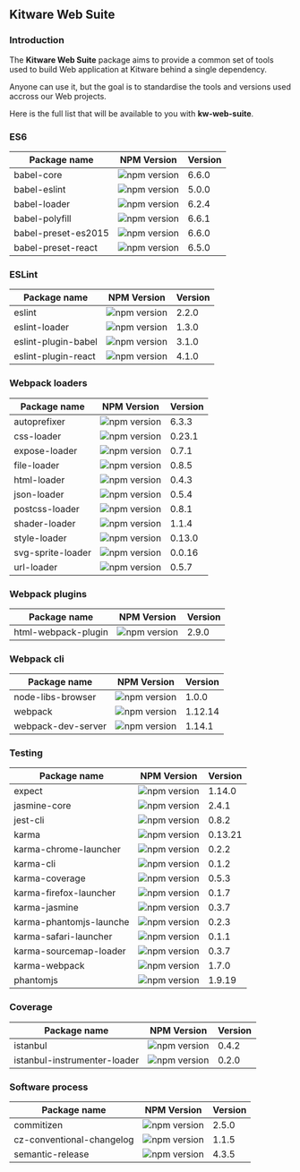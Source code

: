 ## Kitware Web Suite

### Introduction

The **Kitware Web Suite** package aims to provide a common
set of tools used to build Web application at Kitware behind
a single dependency.

Anyone can use it, but the goal is to standardise
the tools and versions used accross our Web projects.

Here is the full list that will be available to you with **kw-web-suite**.

### ES6

Package name        | NPM Version                                                      | Version
------------------- | ---------------------------------------------------------------- | ---------
babel-core          | ![npm version](https://badge.fury.io/js/babel-core.svg)          | 6.6.0
babel-eslint        | ![npm version](https://badge.fury.io/js/babel-eslint.svg)        | 5.0.0
babel-loader        | ![npm version](https://badge.fury.io/js/babel-loader.svg)        | 6.2.4
babel-polyfill      | ![npm version](https://badge.fury.io/js/babel-polyfill.svg)      | 6.6.1
babel-preset-es2015 | ![npm version](https://badge.fury.io/js/babel-preset-es2015.svg) | 6.6.0
babel-preset-react  | ![npm version](https://badge.fury.io/js/babel-preset-react.svg)  | 6.5.0

### ESLint

Package name        | NPM Version                                                      | Version
------------------- | ---------------------------------------------------------------- | --------
eslint              | ![npm version](https://badge.fury.io/js/eslint.svg)              | 2.2.0
eslint-loader       | ![npm version](https://badge.fury.io/js/eslint-loader.svg)       | 1.3.0
eslint-plugin-babel | ![npm version](https://badge.fury.io/js/eslint-plugin-babel.svg) | 3.1.0
eslint-plugin-react | ![npm version](https://badge.fury.io/js/eslint-plugin-react.svg) | 4.1.0

### Webpack loaders

Package name        | NPM Version                                                       | Version
------------------- | ----------------------------------------------------------------- | --------
autoprefixer        | ![npm version](https://badge.fury.io/js/autoprefixer.svg)         | 6.3.3
css-loader          | ![npm version](https://badge.fury.io/js/css-loader.svg)           | 0.23.1
expose-loader       | ![npm version](https://badge.fury.io/js/expose-loader.svg)        | 0.7.1
file-loader         | ![npm version](https://badge.fury.io/js/file-loader.svg)          | 0.8.5
html-loader         | ![npm version](https://badge.fury.io/js/html-loader.svg)          | 0.4.3
json-loader         | ![npm version](https://badge.fury.io/js/json-loader.svg)          | 0.5.4
postcss-loader      | ![npm version](https://badge.fury.io/js/postcss-loader.svg)       | 0.8.1
shader-loader       | ![npm version](https://badge.fury.io/js/shader-loader.svg)        | 1.1.4
style-loader        | ![npm version](https://badge.fury.io/js/style-loader.svg)         | 0.13.0
svg-sprite-loader   | ![npm version](https://badge.fury.io/js/svg-sprite-loader.svg)    | 0.0.16
url-loader          | ![npm version](https://badge.fury.io/js/url-loader.svg)           | 0.5.7

### Webpack plugins

Package name        | NPM Version                                                      | Version
------------------- | ---------------------------------------------------------------- | --------
html-webpack-plugin | ![npm version](https://badge.fury.io/js/html-webpack-plugin.svg) | 2.9.0

### Webpack cli

Package name        | NPM Version                                                     | Version
------------------- | --------------------------------------------------------------- | --------
node-libs-browser   | ![npm version](https://badge.fury.io/js/node-libs-browser.svg)  | 1.0.0
webpack             | ![npm version](https://badge.fury.io/js/webpack.svg)            | 1.12.14
webpack-dev-server  | ![npm version](https://badge.fury.io/js/webpack-dev-server.svg) | 1.14.1

### Testing

Package name            | NPM Version                                                            | Version
----------------------- | ---------------------------------------------------------------------- | --------
expect                  | ![npm version](https://badge.fury.io/js/expect.svg)                    | 1.14.0
jasmine-core            | ![npm version](https://badge.fury.io/js/jasmine-core.svg)              | 2.4.1
jest-cli                | ![npm version](https://badge.fury.io/js/jest-cli.svg)                  | 0.8.2
karma                   | ![npm version](https://badge.fury.io/js/karma.svg)                     | 0.13.21
karma-chrome-launcher   | ![npm version](https://badge.fury.io/js/karma-chrome-launcher.svg)     | 0.2.2
karma-cli               | ![npm version](https://badge.fury.io/js/karma-cli.svg)                 | 0.1.2
karma-coverage          | ![npm version](https://badge.fury.io/js/karma-coverage.svg)            | 0.5.3
karma-firefox-launcher  | ![npm version](https://badge.fury.io/js/karma-firefox-launcher.svg)    | 0.1.7
karma-jasmine           | ![npm version](https://badge.fury.io/js/karma-jasmine.svg)             | 0.3.7
karma-phantomjs-launche | ![npm version](https://badge.fury.io/js/karma-phantomjs-launcher.svg)  | 0.2.3
karma-safari-launcher   | ![npm version](https://badge.fury.io/js/karma-safari-launcher.svg)     | 0.1.1
karma-sourcemap-loader  | ![npm version](https://badge.fury.io/js/karma-sourcemap-loader.svg)    | 0.3.7
karma-webpack           | ![npm version](https://badge.fury.io/js/karma-webpack.svg)             | 1.7.0
phantomjs               | ![npm version](https://badge.fury.io/js/phantomjs.svg)                 | 1.9.19

### Coverage

Package name                 | NPM Version                                                               | Version
---------------------------- | ------------------------------------------------------------------------- | --------
istanbul                     | ![npm version](https://badge.fury.io/js/istanbul.svg)                     | 0.4.2
istanbul-instrumenter-loader | ![npm version](https://badge.fury.io/js/istanbul-instrumenter-loader.svg) | 0.2.0

### Software process

Package name              | NPM Version                                                            | Version
------------------------- | ---------------------------------------------------------------------- | --------
commitizen                | ![npm version](https://badge.fury.io/js/commitizen.svg)                | 2.5.0
cz-conventional-changelog | ![npm version](https://badge.fury.io/js/cz-conventional-changelog.svg) | 1.1.5
semantic-release          | ![npm version](https://badge.fury.io/js/semantic-release.svg)          | 4.3.5

